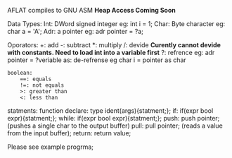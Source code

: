 AFLAT compiles to GNU ASM
**Heap Access Coming Soon**

Data Types:
    Int: DWord signed integer eg: int i = 1;
    Char: Byte character eg: char a = 'A';
    Adr: a pointer eg: adr pointer = ?a;


Oporators:
    +: add
    -: subtract
    *: multiply
    /: devide **Curently cannot devide with constants. Need to load int into a variable first**
    ?: refrence eg: adr pointer = ?veriable
    as: de-refrense eg char i = pointer as char

    boolean:
        ==: equals
        !=: not equals
        >: greater than
        <: less than

statments:
    function declare: type ident(args){statment;};
    if: if(expr bool expr){statment;};
    while: if(expr bool expr){statment;};
    push: push pointer; (pushes a single char to the output buffer)
    pull: pull pointer; (reads a value from the input buffer);
    return: return value;

Please see example progrma;